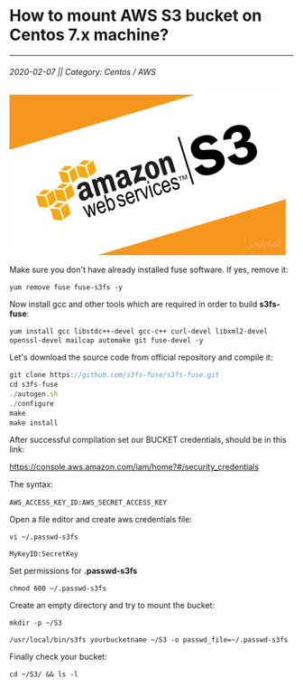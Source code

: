 
# How to mount AWS S3 bucket on Centos 7.x machine?
---
###### 2020-02-07 || Category: Centos / AWS

![MysqlDump](assets/images/Amazon_web_services_S3.jpg)

Make sure you don't have already installed fuse software. If yes, remove it:

```
yum remove fuse fuse-s3fs -y
```

Now install gcc and other tools which are required in order to build **s3fs-fuse**:
```
yum install gcc libstdc++-devel gcc-c++ curl-devel libxml2-devel openssl-devel mailcap automake git fuse-devel -y
```

Let's download the source code from official repository and compile it:

``` js
git clone https://github.com/s3fs-fuse/s3fs-fuse.git
cd s3fs-fuse
./autogen.sh
./configure
make
make install
```

After successful compilation set our BUCKET credentials, should be in this link:

https://console.aws.amazon.com/iam/home?#/security_credentials

The syntax:

```AWS_ACCESS_KEY_ID:AWS_SECRET_ACCESS_KEY```

Open a file editor and create aws credentials file:

```
vi ~/.passwd-s3fs
```

```
MyKeyID:SecretKey
```

Set permissions for **.passwd-s3fs**
```
chmod 600 ~/.passwd-s3fs
```

Create an empty directory and try to mount the bucket:

```
mkdir -p ~/S3
```
```
/usr/local/bin/s3fs yourbucketname ~/S3 -o passwd_file=~/.passwd-s3fs
```

Finally check your bucket:
```
cd ~/S3/ && ls -l
```
